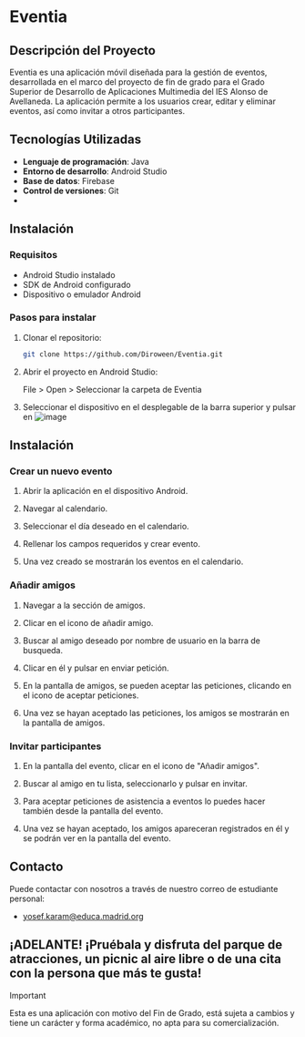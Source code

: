 # Eventia


## <span>Descripción del Proyecto</span>


Eventia es una aplicación móvil diseñada para la gestión de eventos, desarrollada en el marco del proyecto de fin de grado para el Grado Superior de Desarrollo de Aplicaciones Multimedia del IES Alonso de Avellaneda. La aplicación permite a los usuarios crear, editar y eliminar eventos, así como invitar a otros participantes.


## <span>Tecnologías Utilizadas</span>


- **Lenguaje de programación**: Java
- **Entorno de desarrollo**: Android Studio
- **Base de datos**: Firebase
- **Control de versiones**: Git
- 

## <span>Instalación</span>


### Requisitos

- Android Studio instalado
- SDK de Android configurado
- Dispositivo o emulador Android
  

### Pasos para instalar

1. Clonar el repositorio:
   
   ```bash
   git clone https://github.com/Diroween/Eventia.git

2. Abrir el proyecto en Android Studio:

   File > Open > Seleccionar la carpeta de Eventia

3. Seleccionar el dispositivo en el desplegable de la barra superior y pulsar en ![image](https://github.com/user-attachments/assets/c4220a8f-f21d-44d2-892d-8e7aa1d96263)
   
   
## <span>Instalación</span>


### Crear un nuevo evento

1. Abrir la aplicación en el dispositivo Android.

2. Navegar al calendario.

3. Seleccionar el día deseado en el calendario.

4. Rellenar los campos requeridos y crear evento.

5. Una vez creado se mostrarán los eventos en el calendario.
   
   

### Añadir amigos

1. Navegar a la sección de amigos.
   
2. Clicar en el icono de añadir amigo.

3. Buscar al amigo deseado por nombre de usuario en la barra de busqueda.

4. Clicar en él y pulsar en enviar petición.

5. En la pantalla de amigos, se pueden aceptar las peticiones, clicando en el icono de aceptar peticiones.

6. Una vez se hayan aceptado las peticiones, los amigos se mostrarán en la pantalla de amigos.
   
   
   
### Invitar participantes

1. En la pantalla del evento, clicar en el icono de "Añadir amigos".

2. Buscar al amigo en tu lista, seleccionarlo y pulsar en invitar.

3. Para aceptar peticiones de asistencia a eventos lo puedes hacer también desde la pantalla del evento.

4. Una vez se hayan aceptado, los amigos apareceran registrados en él y se podrán ver en la pantalla del evento.
   


## <span>Contacto</span>

Puede contactar con nosotros a través de nuestro correo de estudiante personal:

- yosef.karam@educa.madrid.org
   


## ¡ADELANTE! ¡Pruébala y disfruta del parque de atracciones, un picnic al aire libre o de una cita con la persona que más te gusta!





> [!IMPORTANT]
> Esta es una aplicación con motivo del Fin de Grado, está sujeta a cambios y tiene un carácter y forma académico, no apta para su comercialización.
